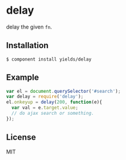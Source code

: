 
# delay

  delay the given `fn`.

## Installation

    $ component install yields/delay

## Example

```js
var el = document.querySelector('#search');
var delay = require('delay');
el.onkeyup = delay(200, function(e){
  var val = e.target.value;
  // do ajax search or something.
});
```

## License

  MIT
